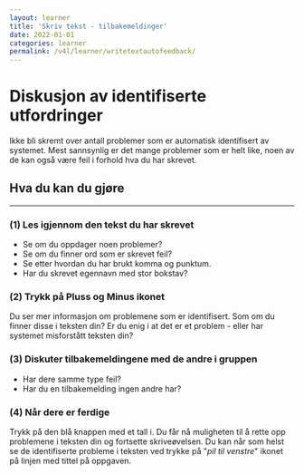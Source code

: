 ```yaml
---
layout: learner
title: 'Skriv tekst - tilbakemeldinger'
date: 2022-01-01
categories: learner
permalink: /v4l/learner/writetextautofeedback/
---
```


# Diskusjon av identifiserte utfordringer

Ikke bli skremt over antall problemer som er automatisk identifisert av systemet.
Mest sannsynlig er det mange problemer som er helt like, noen av de kan også være feil i forhold hva du har skrevet.

## Hva du kan du gjøre
***

### (1) Les igjennom den tekst du har skrevet

* Se om du oppdager noen problemer? 
* Se om du finner ord som er skrevet feil?
* Se etter hvordan du har brukt komma og punktum.
* Har du skrevet egennavn med stor bokstav?


### (2) Trykk på Pluss og Minus ikonet

Du ser mer informasjon om problemene som er identifisert.
Som om du finner disse i teksten din? Er du enig i at det er et problem - eller har systemet misforstått teksten din?

### (3) Diskuter tilbakemeldingene med de andre i gruppen

* Har dere samme type feil?
* Har du en tilbakemelding ingen andre har?

### (4) Når dere er ferdige

Trykk på den blå knappen med et tall i.
Du får nå muligheten til å rette opp problemene i teksten din og fortsette skriveøvelsen.
Du kan når som helst se de identifiserte probleme i teksten ved trykke på "*pil til venstre*" ikonet på linjen med tittel på oppgaven.